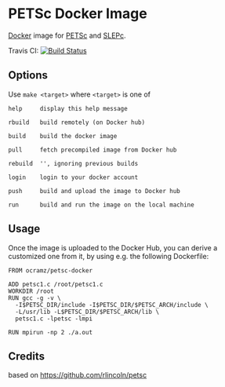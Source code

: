 PETSc Docker Image
==================

[Docker][docker] image for [PETSc][petsc] and [SLEPc][slepc].

Travis CI: [![Build Status](https://travis-ci.org/ocramz/petsc-docker.svg?branch=master)](https://travis-ci.org/ocramz/petsc-docker)


Options
-------

Use `make <target>` where `<target>` is one of

    help     display this help message

    rbuild   build remotely (on Docker hub)

    build    build the docker image

    pull     fetch precompiled image from Docker hub

    rebuild  '', ignoring previous builds

    login    login to your docker account

    push     build and upload the image to Docker hub

    run      build and run the image on the local machine


Usage
-----

Once the image is uploaded to the Docker Hub, you can derive a customized one from it, by using e.g. the following Dockerfile:

    FROM ocramz/petsc-docker

    ADD petsc1.c /root/petsc1.c
    WORKDIR /root
    RUN gcc -g -v \
      -I$PETSC_DIR/include -I$PETSC_DIR/$PETSC_ARCH/include \
      -L/usr/lib -L$PETSC_DIR/$PETSC_ARCH/lib \
      petsc1.c -lpetsc -lmpi

    RUN mpirun -np 2 ./a.out

[docker]: https://www.docker.com/
[petsc]: http://www.mcs.anl.gov/petsc/
[slepc]: http://slepc.upv.es/


Credits
-------

based on https://github.com/rlincoln/petsc

